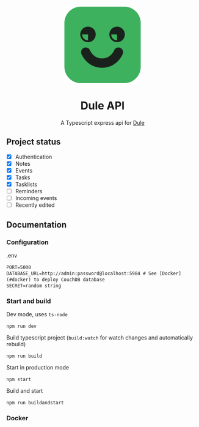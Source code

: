 <div align="center">

<br>

<img src=".github/icon.png" height="200"/>

# Dule API
A Typescript express api for [Dule](https://github.com/withdule/dule)

</div>

## Project status
- [x] Authentication
- [x] Notes 
- [x] Events
- [x] Tasks
- [x] Tasklists
- [ ] Reminders
- [ ] Incoming events
- [ ] Recently edited

## Documentation

### Configuration
.env
```dotenv
PORT=5000
DATABASE_URL=http://admin:password@localhost:5984 # See [Docker](#docker) to deploy CouchDB database
SECRET=random string
```

### Start and build

Dev mode, uses `ts-node`
```shell
npm run dev
```

Build typescript project (`build:watch` for watch changes and automatically rebuild)
```shell
npm run build
```

Start in production mode
```shell
npm start
```

Build and start
```shell
npm run buildandstart
```

### Docker

[//]: # (TODO)
